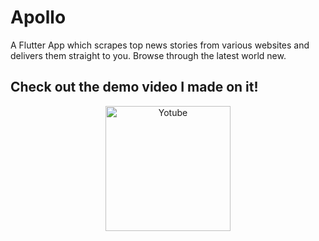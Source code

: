 # Apollo

A Flutter App which scrapes top news stories from various websites and delivers them straight to you. Browse through the latest world new.

## Check out the demo video I made on it!

<div align="center">
    <a href="https://youtu.be/XEL13NF7Wks">
        <img src="https://th.bing.com/th/id/R.94a67bc652e2c46a1f9294ab5165db3e?rik=743uMBzo4Hxi2A&pid=ImgRaw&r=0" alt="Yotube" width="200"/>
    </a>
</div>
